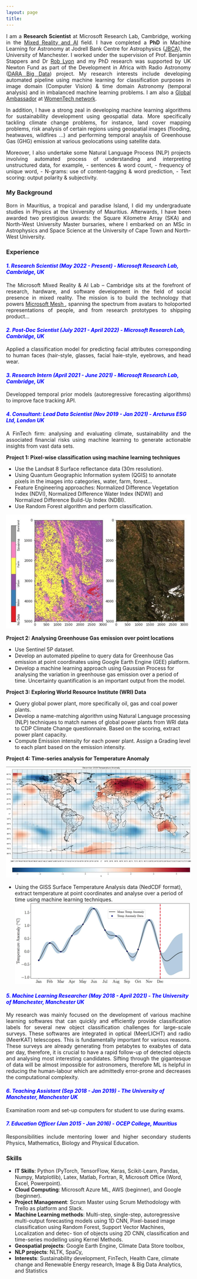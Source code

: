 ```yaml
---
layout: page
title:
---
```


<p align="justify"> I am a <b>Research Scientist</b> at Microsoft Research Lab, Cambridge, working in the <a href="https://www.microsoft.com/en-us/research/lab/mixed-reality-ai-lab-cambridge/">Mixed Reality and AI</a> field. I have completed a <b>PhD</b> in Machine Learning for Astronomy at Jodrell Bank Centre for Astrophysics (<a href="http://www.jodrellbank.manchester.ac.uk/">JBCA</a>), the University of Manchester. I worked under the supervision of Prof. Benjamin Stappers and Dr <a href="http://www.scienceguyrob.com/">Rob Lyon</a> and my PhD research was supported by UK Newton Fund as part of the Development in Africa with Radio Astronomy (<a href="https://www.darabigdata.com/">DARA Big Data</a>) project. My research interests include developing automated pipeline using machine learning for classification purposes in image domain (Computer Vision) & time domain Astronomy (temporal analysis) and in imbalanced machine learning problems. I am also a <a href="https://www.womentech.net/global-ambassadors/United%20Kingdom/Zafiirah/Hosenie">Global Ambassador</a> at <a href="https://www.womentech.net/">WomenTech network</a>. </p>
  
<p align="justify">In addition, I have a strong zeal in developing machine learning algorithms for sustainability development using geospatial data. More specifically tackling climate change problems, for instance, land cover mapping problems, risk analysis of certain regions using geospatial images (flooding, heatwaves, wildfires ...) and performing temporal anaylsis of Greenhouse Gas (GHG) emission at various geolocations using satellite data.</p>


<p align="justify">Moreover, I also undertake some Natural Language Process (NLP) projects involving automated process of understanding and interpreting unstructured data, for example, 
  - sentences & word count, 
  - frequency of unique word, 
  - N-grams: use of content-tagging & word prediction,
  - Text scoring: output polarity & subjectivity.</p>


### My Background

<p align="justify"> 
Born in Mauritius, a tropical and paradise Island, I did my undergraduate studies in Physics at the University of Mauritius. Afterwards, I have been awarded two prestigious awards: the Square Kilometre Array (SKA) and North-West University Master bursaries, where I embarked on an MSc in Astrophysics and Space Science at the University of Cape Town and North-West University. 
</p>

### Experience

#### <span style="color:blue"> ***1. Research Scientist (May 2022 - Present) - Microsoft Research Lab, Cambridge, UK***</span>

<p align="justify"> The Microsoft Mixed Reality & AI Lab – Cambridge sits at the forefront of research, hardware, and software development in the field of social presence in mixed reality. The mission is to build the technology that powers <a href="https://www.microsoft.com/en-us/mesh">Microsoft Mesh </a>, spanning the spectrum from avatars to holoported representations of people, and from research prototypes to shipping product... </p>

#### <span style="color:blue"> ***2. Post-Doc Scientist (July 2021 - April 2022) - Microsoft Research Lab, Cambridge, UK***</span>

<p align="justify">  Applied a classification model for predicting facial attributes corresponding to human faces (hair-style, glasses, facial haie-style, eyebrows, and head wear.</p>

#### <span style="color:blue"> ***3. Research Intern (April 2021 - June 2021) - Microsoft Research Lab, Cambridge, UK***</span>

<p align="justify"> Developped temporal prior models (autoregressive forecasting algorithms) to improve face tracking API.</p>

#### <span style="color:blue"> ***4. Consultant: Lead Data Scientist (Nov 2019 - Jan 2021) - Arcturus ESG Ltd, London UK***</span>

<p align="justify"> A FinTech firm: analysing and evaluating climate, sustainability and the associated financial risks using machine learning to generate actionable insights from vast data sets. </p>

<b>Project 1: Pixel-wise classification using machine learning techniques</b>
- Use the Landsat 8 Surface reflectance data (30m resolution).
- Using Quantum Geographic Information system (QGIS) to annotate pixels in the images into categories, water, farm, forest...
- Feature Engineering approaches: Normalized Difference Vegetation Index (NDVI), Normalized Difference Water Index (NDWI) and Normalized Difference Build-Up Index (NDBI).
- Use Random Forest algorithm and perform classification.

![Google1](/assets/img/pixelclassification.jpeg)


<b>Project 2: Analysing Greenhouse Gas emission over point locations</b>

- Use Sentinel 5P dataset.
- Develop an automated pipeline to query data for Greenhouse Gas emission at point coordinates using Google Earth Engine (GEE) platform.
- Develop a machine learning approach using Gaussian Process for analysing the variation in greenhouse gas emission over a period of time. Uncertainty quantification is an important output from the model.

<b>Project 3: Exploring World Resource Institute (WRI) Data</b>

- Query global power plant, more specifically oil, gas and coal power plants.
- Develop a name-matching algorithm using Natural Language processing (NLP) techniques to match names of global power plants from WRI data to CDP Climate Change questionnaire. Based on the scoring, extract power plant capacity.
- Compute Emission intensity for each power plant. Assign a Grading level to each plant based on the emission intensity.

<b>Project 4: Time-series analysis for Temperature Anomaly</b>

![Google1](/assets/img/Temp_heatmap.jpeg) 
- Using the GISS Surface Temperature Analysis data (NedCDF format), extract temperature at point coordinates and analyse over a period of time using machine learning techniques.
![Google1](/assets/img/Temp_anomaly.jpeg)
 
 
#### <span style="color:blue"> ***5. Machine Learning Researcher (May 2018 - April 2021) - The University of Manchester, Manchester UK***</span>

<p align="justify"> My research was mainly focused on the development of various machine learning softwares that can quickly and efficiently provide classification labels for several new object classification challenges for large-scale surveys. These softwares are integrated in optical (MeerLICHT) and radio (MeerKAT) telescopes. This is fundamentally important for various reasons. These surveys are already generating from petabytes to exabytes of data per day, therefore, it is crucial to have a rapid follow-up of detected objects and analysing most interesting candidates. Sifting through the gigantesque of data will be almost impossible for astronomers, therefore ML is helpful in reducing the human-labour which are admittedly error-prone and decreases the computational complexity. </p>

#### <span style="color:blue"> ***6. Teaching Assistant (Sep 2018 - Jan 2019) - The University of Manchester, Manchester UK***</span>
<p align="justify"> Examination room and set-up computers for student to use during exams.</p>

#### <span style="color:blue"> ***7. Education Officer (Jan 2015 - Jan 2016) - OCEP College, Mauritius***</span>
<p align="justify"> Responsibilities include mentoring lower and higher secondary students Physics, Mathematics, Biology and Physical Education.</p>

### Skills
- <b>IT Skills</b>: Python (PyTorch, TensorFlow, Keras, Scikit-Learn, Pandas, Numpy, Matplotlib), Latex, Matlab, Fortran, R, Microsoft Office (Word, Excel, Powerpoint).
- <b>Cloud Computing</b>: Microsoft Azure ML, AWS (beginner), and Google (beginner).
- <b>Project Management</b>: Scrum Master using Scrum Methodology with Trello as platform and Slack.
- <b>Machine Learning methods</b>: Multi-step, single-step, autoregressive multi-output forecasting models using 1D CNN, Pixel-based image classification using Random Forest, Support Vector Machines, Localization and detec- tion of objects using 2D CNN, classification and time-series modelling using Kernel Methods.
- <b>Geospatial projects</b>: Google Earth Engine, Climate Data Store toolbox,
- <b>NLP projects</b>: NLTK, SpaCy,
- <b>Interests</b>: Sustainability development, FinTech, Health Care, climate change and Renewable Energy research, Image & Big Data Analytics, and Statistics

